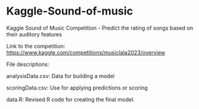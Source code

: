 # Kaggle-Sound-of-music
Kaggle Sound of Music Competition - Predict the rating of songs based on their auditory features

Link to the competition: https://www.kaggle.com/competitions/musiclala2023/overview

File descriptions:

  analysisData.csv: Data for building a model
  
  scoringData.csv: Use for applying predictions or scoring
  
  data.R: Revised R code for creating the final model.
  
